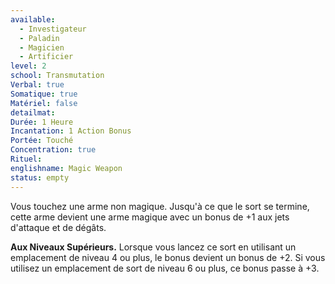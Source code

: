```yaml
---
available:
  - Investigateur
  - Paladin
  - Magicien
  - Artificier
level: 2
school: Transmutation
Verbal: true
Somatique: true
Matériel: false
detailmat:
Durée: 1 Heure
Incantation: 1 Action Bonus
Portée: Touché
Concentration: true
Rituel:
englishname: Magic Weapon
status: empty
---
```

Vous touchez une arme non magique. Jusqu'à ce que le sort se termine, cette arme devient une arme magique avec un bonus de +1 aux jets d'attaque et de dégâts.

**Aux Niveaux Supérieurs.** Lorsque vous lancez ce sort en utilisant un emplacement de niveau 4 ou plus, le bonus devient un bonus de +2. Si vous utilisez un emplacement de sort de niveau 6 ou plus, ce bonus passe à +3.

